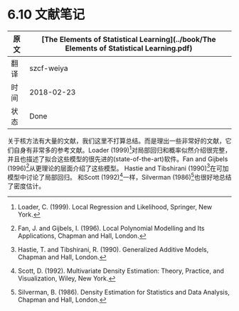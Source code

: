 # 6.10 文献笔记

| 原文   | [The Elements of Statistical Learning](../book/The Elements of Statistical Learning.pdf) |
| ---- | ---------------------------------------- |
| 翻译   | szcf-weiya                               |
| 时间   | 2018-02-23                    |
| 状态 | Done |

关于核方法有大量的文献，我们这里不打算总结。而是理出一些非常好的文献，它们自身有非常多的参考文献。Loader (1999)[^1]对局部回归和概率似然介绍很完整，并且也描述了拟合这些模型的很先进的(state-of-the-art)软件。Fan and Gijbels (1996)[^2]从更理论的层面介绍了这些模型。 Hastie and Tibshirani (1990)[^3]在可加模型中讨论了局部回归。 和Scott (1992)[^5]一样，Silverman (1986)[^4]也很好地总结了密度估计。

[^1]: Loader, C. (1999). Local Regression and Likelihood, Springer, New York.
[^2]: Fan, J. and Gijbels, I. (1996). Local Polynomial Modelling and Its Applications, Chapman and Hall, London.
[^3]: Hastie, T. and Tibshirani, R. (1990). Generalized Additive Models, Chapman and Hall, London.
[^4]: Silverman, B. (1986). Density Estimation for Statistics and Data Analysis, Chapman and Hall, London.
[^5]: Scott, D. (1992). Multivariate Density Estimation: Theory, Practice, and Visualization, Wiley, New York.
